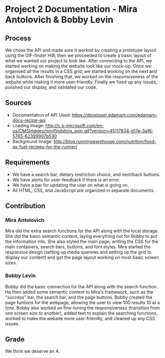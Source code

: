 # Project 2 Documentation - Mira Antolovich & Bobby Levin
## Process
We chose the API and made sure it worked by creating a prototype layout using the GIF-finder HW, then we proceeded to create a basic layout of what we wanted our project to look like. After connecting to the API, we started working on making the website look like our mock-up. Once we organised all the results in a CSS grid, we started working on the next and back buttons. After finishing that, we worked on the responsiveness of the website while making it more user-friendly. Finally we fixed up any issues, polished our display, and validated our code.
## Sources
* Documentation of API Used: https://developer.edamam.com/edamam-docs-recipe-api
* Loading Image: http://c.s-microsoft.com/en-us/CMSImages/minifindstore_spin.gif?version=45117834-d17e-3a16-5765-62399907b530
* Background Image: http://blog.runningwarehouse.com/nutrition/food-as-fuel-recipes-for-the-runner/ 
## Requirements
* We have a search bar, dietary restriction choice, and next/back buttons.
* We have alerts for user-feedback if there is an error.
* We have a bar for updating the user on what is going on.
* All HTML, CSS, and JavaScript are organized in separate documents.
## Contribution
### Mira Antolovich
Mira did the extra search functions for the API along with the local storage. She did the basic semantic content, laying everything out for Bobby to put the information into. She also styled the main page; writing the CSS for the main containers, search bars, buttons, and font styles. Mira started the responsive design (setting up media quereies and setting up the grid to display our content) and got the page layout working on most basic screen sizes.
### Bobby Levin
Bobby did the basic connection for the API along with the search function. He then added some semantic content to Mira's framework, such as the "success" bar, the search bar, and the page buttons. Bobby created the page funtions for the webpage, allowing the user to view 100 results 10 at a time. Bobby also worked on fine-tuning the responsiveness (transition from one screen size to another), added text to explain the searching functions, worked to make the website more user-friendly, and cleaned up any CSS issues.
## Grade
We think we deserve an A.
